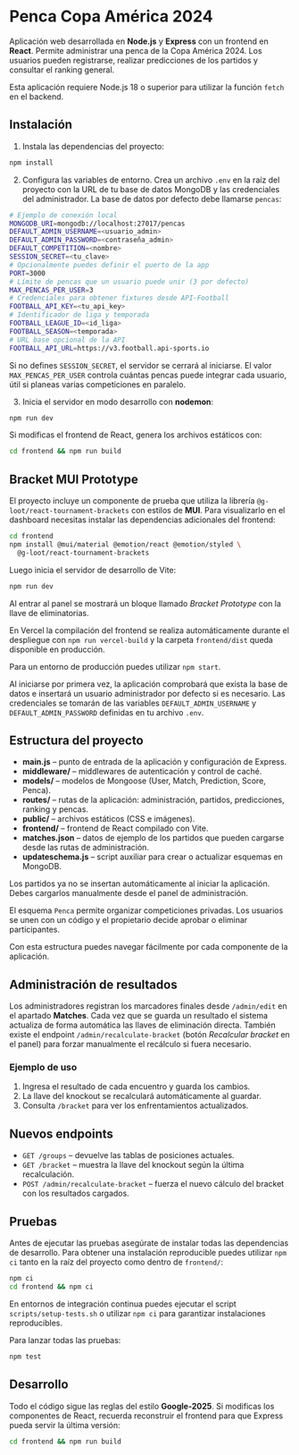 # Penca Copa América 2024

Aplicación web desarrollada en **Node.js** y **Express** con un frontend en
**React**. Permite administrar una penca de la Copa América 2024. Los usuarios
pueden registrarse, realizar predicciones de los partidos y consultar el
ranking general.

Esta aplicación requiere Node.js 18 o superior para utilizar la función `fetch` en el backend.

## Instalación

1. Instala las dependencias del proyecto:

```bash
npm install
```

2. Configura las variables de entorno. Crea un archivo `.env` en la raíz del
proyecto con la URL de tu base de datos MongoDB y las credenciales del administrador.
La base de datos por defecto debe llamarse `pencas`:

```bash
# Ejemplo de conexión local
MONGODB_URI=mongodb://localhost:27017/pencas
DEFAULT_ADMIN_USERNAME=<usuario_admin>
DEFAULT_ADMIN_PASSWORD=<contraseña_admin>
DEFAULT_COMPETITION=<nombre>
SESSION_SECRET=<tu_clave>
# Opcionalmente puedes definir el puerto de la app
PORT=3000
# Límite de pencas que un usuario puede unir (3 por defecto)
MAX_PENCAS_PER_USER=3
# Credenciales para obtener fixtures desde API-Football
FOOTBALL_API_KEY=<tu_api_key>
# Identificador de liga y temporada
FOOTBALL_LEAGUE_ID=<id_liga>
FOOTBALL_SEASON=<temporada>
# URL base opcional de la API
FOOTBALL_API_URL=https://v3.football.api-sports.io
```
Si no defines `SESSION_SECRET`, el servidor se cerrará al iniciarse.
El valor `MAX_PENCAS_PER_USER` controla cuántas pencas puede integrar cada usuario,
útil si planeas varias competiciones en paralelo.

3. Inicia el servidor en modo desarrollo con **nodemon**:

```bash
npm run dev
```

Si modificas el frontend de React, genera los archivos estáticos con:

```bash
cd frontend && npm run build
```

## Bracket MUI Prototype

El proyecto incluye un componente de prueba que utiliza la librería
`@g-loot/react-tournament-brackets` con estilos de **MUI**. Para visualizarlo
en el dashboard necesitas instalar las dependencias adicionales del frontend:

```bash
cd frontend
npm install @mui/material @emotion/react @emotion/styled \
  @g-loot/react-tournament-brackets
```

Luego inicia el servidor de desarrollo de Vite:

```bash
npm run dev
```

Al entrar al panel se mostrará un bloque llamado *Bracket Prototype* con la
llave de eliminatorias.

En Vercel la compilación del frontend se realiza automáticamente durante el despliegue con `npm run vercel-build` y la carpeta `frontend/dist` queda disponible en producción.


Para un entorno de producción puedes utilizar `npm start`.

Al iniciarse por primera vez, la aplicación comprobará que exista la base de datos
e insertará un usuario administrador por defecto si es necesario. Las credenciales
se tomarán de las variables `DEFAULT_ADMIN_USERNAME` y `DEFAULT_ADMIN_PASSWORD`
definidas en tu archivo `.env`.

## Estructura del proyecto

- **main.js** – punto de entrada de la aplicación y configuración de Express.
- **middleware/** – middlewares de autenticación y control de caché.
- **models/** – modelos de Mongoose (User, Match, Prediction, Score, Penca).
- **routes/** – rutas de la aplicación: administración, partidos, predicciones, ranking y pencas.
- **public/** – archivos estáticos (CSS e imágenes).
- **frontend/** – frontend de React compilado con Vite.
- **matches.json** – datos de ejemplo de los partidos que pueden cargarse desde las rutas de administración.
- **updateschema.js** – script auxiliar para crear o actualizar esquemas en MongoDB.

Los partidos ya no se insertan automáticamente al iniciar la aplicación. Debes cargarlos manualmente desde el panel de administración.

El esquema `Penca` permite organizar competiciones privadas. Los usuarios se unen con un código y el propietario decide aprobar o eliminar participantes.

Con esta estructura puedes navegar fácilmente por cada componente de la aplicación.

## Administración de resultados

Los administradores registran los marcadores finales desde `/admin/edit` en el
apartado **Matches**. Cada vez que se guarda un resultado el sistema actualiza
de forma automática las llaves de eliminación directa. También existe el
endpoint `/admin/recalculate-bracket` (botón *Recalcular bracket* en el panel)
para forzar manualmente el recálculo si fuera necesario.

### Ejemplo de uso

1. Ingresa el resultado de cada encuentro y guarda los cambios.
2. La llave del knockout se recalculará automáticamente al guardar.
3. Consulta `/bracket` para ver los enfrentamientos actualizados.

## Nuevos endpoints

- `GET /groups` – devuelve las tablas de posiciones actuales.
- `GET /bracket` – muestra la llave del knockout según la última recalculación.
- `POST /admin/recalculate-bracket` – fuerza el nuevo cálculo del bracket con
  los resultados cargados.

## Pruebas


Antes de ejecutar las pruebas asegúrate de instalar todas las dependencias de
desarrollo. Para obtener una instalación reproducible puedes utilizar `npm ci`
tanto en la raíz del proyecto como dentro de `frontend/`:

```bash
npm ci
cd frontend && npm ci
```

En entornos de integración continua puedes ejecutar el script `scripts/setup-tests.sh` o utilizar `npm ci` para garantizar instalaciones reproducibles.

Para lanzar todas las pruebas:

```bash
npm test
```

## Desarrollo

Todo el código sigue las reglas del estilo **Google‑2025**. Si modificas los
componentes de React, recuerda reconstruir el frontend para que Express pueda
servir la última versión:

```bash
cd frontend && npm run build
```
